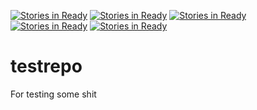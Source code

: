 [![Stories in Ready](https://badge.waffle.io/marcusbesjes/testrepo.png?label=ready&title=Ready)](https://waffle.io/marcusbesjes/testrepo?utm_source=badge)
[![Stories in Ready](https://badge.waffle.io/marcusbesjes/testrepo.png?label=ready&title=Ready)](https://waffle.io/marcusbesjes/testrepo?utm_source=badge)
[![Stories in Ready](https://badge.waffle.io/rguptatest/testrepo.png?label=ready&title=Ready)](https://waffle.io/rguptatest/testrepo)
[![Stories in Ready](https://badge.waffle.io/rguptatest/testrepo.png?label=ready&title=Ready)](https://waffle.io/rguptatest/testrepo)
[![Stories in Ready](https://badge.waffle.io/SirCmpwn/testrepo.png?label=ready&title=Ready)](https://waffle.io/SirCmpwn/testrepo)
# testrepo

For testing some shit
